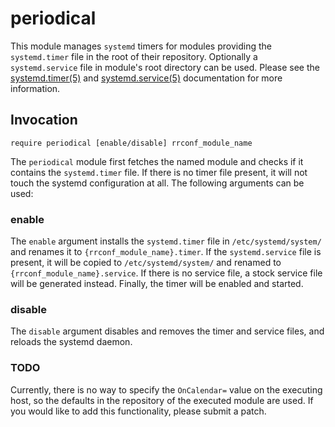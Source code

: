 # periodical

This module manages `systemd` timers for modules providing the `systemd.timer` file in the root of their repository. Optionally a `systemd.service` file in module's root directory can be used. Please see the [systemd.timer(5)](https://manpages.debian.org/systemd.timer.5.html) and [systemd.service(5)](https://manpages.debian.org/systemd.service.5.html) documentation for more information.

## Invocation

    require periodical [enable/disable] rrconf_module_name

The `periodical` module first fetches the named module and checks if it contains the `systemd.timer` file. If there is no timer file present, it will not touch the systemd configuration at all. The following arguments can be used:

### enable

The `enable` argument installs the `systemd.timer` file in `/etc/systemd/system/` and renames it to `{rrconf_module_name}.timer`. If the `systemd.service` file is present, it will be copied to `/etc/systemd/system/` and renamed to `{rrconf_module_name}.service`. If there is no service file, a stock service file will be generated instead. Finally, the timer will be enabled and started.

### disable

The `disable` argument disables and removes the timer and service files, and reloads the systemd daemon.

### TODO

Currently, there is no way to specify the `OnCalendar=` value on the executing host, so the defaults in the repository of the executed module are used. If you would like to add this functionality, please submit a patch.
